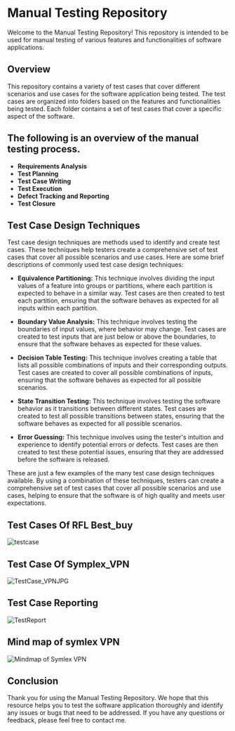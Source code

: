 # Manual Testing Repository
Welcome to the Manual Testing Repository! This repository is intended to be used for manual testing of various features and functionalities of software applications.

## Overview
This repository contains a variety of test cases that cover different scenarios and use cases for the software application being tested. The test cases are organized into folders based on the features and functionalities being tested. Each folder contains a set of test cases that cover a specific aspect of the software.

## The following is an overview of the manual testing process.

- **Requirements Analysis**
- **Test Planning**
- **Test Case Writing**
- **Test Execution**
- **Defect Tracking and Reporting**
- **Test Closure**

## Test Case Design Techniques

Test case design techniques are methods used to identify and create test cases. These techniques help testers create a comprehensive set of test cases that cover all possible scenarios and use cases. Here are some brief descriptions of commonly used test case design techniques:

- **Equivalence Partitioning:** This technique involves dividing the input values of a feature into groups or partitions, where each partition is expected to behave in a similar way. Test cases are then created to test each partition, ensuring that the software behaves as expected for all inputs within each partition.

- **Boundary Value Analysis:** This technique involves testing the boundaries of input values, where behavior may change. Test cases are created to test inputs that are just below or above the boundaries, to ensure that the software behaves as expected for these values.

- **Decision Table Testing:** This technique involves creating a table that lists all possible combinations of inputs and their corresponding outputs. Test cases are created to cover all possible combinations of inputs, ensuring that the software behaves as expected for all possible scenarios.

- **State Transition Testing:** This technique involves testing the software behavior as it transitions between different states. Test cases are created to test all possible transitions between states, ensuring that the software behaves as expected for all possible scenarios.

- **Error Guessing:** This technique involves using the tester's intuition and experience to identify potential errors or defects. Test cases are then created to test these potential issues, ensuring that they are addressed before the software is released.

These are just a few examples of the many test case design techniques available. By using a combination of these techniques, testers can create a comprehensive set of test cases that cover all possible scenarios and use cases, helping to ensure that the software is of high quality and meets user expectations.

## Test Cases Of RFL Best_buy
![testcase](https://user-images.githubusercontent.com/44814788/231264935-7aac6085-7afb-4be4-9fdb-cda5ab4f4257.PNG)

## Test Case Of Symplex_VPN
![TestCase_VPNJPG](https://user-images.githubusercontent.com/44814788/231264998-8f63b8a4-6ee3-41f3-aa8f-373f97d82bcf.JPG)

## Test Case Reporting
![TestReport](https://user-images.githubusercontent.com/44814788/231265032-6b626e1b-03e1-42c0-b205-abe752ac84a7.jpg)

## Mind map of symlex VPN
![Mindmap of Symlex VPN](https://user-images.githubusercontent.com/44814788/231267298-da1992bc-70b9-46a9-8fee-1e116e126456.JPG)

## Conclusion
Thank you for using the Manual Testing Repository. We hope that this resource helps you to test the software application thoroughly and identify any issues or bugs that need to be addressed. If you have any questions or feedback, please feel free to contact me.

